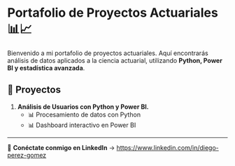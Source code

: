
# Portafolio de Proyectos Actuariales 📊📈  

Bienvenido a mi portafolio de proyectos actuariales. Aquí encontrarás análisis de datos aplicados a la ciencia actuarial, utilizando **Python, Power BI y estadística avanzada**.  

## 📌 Proyectos  

1. **Análisis de Usuarios con Python y Power BI.**  
   - 📊 Procesamiento de datos con Python  
   - 📊 Dashboard interactivo en Power BI    

---
🚀 **Conéctate conmigo en LinkedIn** → https://www.linkedin.com/in/diego-perez-gomez
